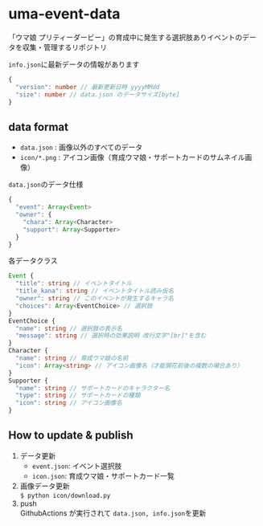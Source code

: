 # uma-event-data

「ウマ娘 プリティーダービー」の育成中に発生する選択肢ありイベントのデータを収集・管理するリポジトリ

`info.json`に最新データの情報があります  
```ts
{
  "version": number // 最新更新日時 yyyyMMdd
  "size": number // data.json のデータサイズ[byte]
}
```

## data format

- `data.json` : 画像以外のすべてのデータ
- `icon/*.png` : アイコン画像（育成ウマ娘・サポートカードのサムネイル画像）


`data.json`のデータ仕様  

```ts
{
  "event": Array<Event>
  "owner": {
    "chara": Array<Character>
    "support": Array<Supporter>
  }
}
```

各データクラス  
```ts
Event {
  "title": string // イベントタイトル
  "title_kana": string // イベントタイトル読み仮名
  "owner": string // このイベントが発生するキャラ名
  "choices": Array<EventChoice> // 選択肢
}
EventChoice {
  "name": string // 選択肢の表示名
  "message": string // 選択時の効果説明 改行文字"[br]"を含む
}
Character {
  "name": string // 育成ウマ娘の名前
  "icon": Array<string> // アイコン画像名（才能開花前後の複数の場合あり）
}
Supporter {
  "name": string // サポートカードのキャラクター名
  "type": string // サポートカードの種類
  "icon": string // アイコン画像名
}
```

## How to update & publish

1. データ更新
   - `event.json`: イベント選択肢
   - `icon.json`: 育成ウマ娘・サポートカード一覧
2. 画像データ更新  
   `$ python icon/download.py`
3. push  
   GithubActions が実行されて `data.json, info.json`を更新